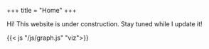 +++
title = "Home"
+++

Hi! This website is under construction. Stay tuned while I update it!

{{< js "/js/graph.js" "viz">}}
